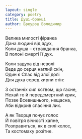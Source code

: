 ```yaml
---
layout: single
category: poetry
title: Душі-бранці
author: Бреурош Володимир
---
```


Велика милості фіранка   
Дана людині від ядух,   
Коли душа – страждання бранка,   
В полоні смерті її дух.   

Коли задуха від неволі   
Веде до серця наглий скін,   
Один є Спас від злої долі   
Для духа серед кирпи стін:   

З останніх сил єством, що гасне,   
Нехай то й передсмертний крик,   
Позве Всевишнього, нещасна,   
Аби відкрив спасіння лик.   

А як Творця почує голос   
Й повітря вічності хапне,   
Розправиться, як в силі колос,   
Та костомаху розітне.   
